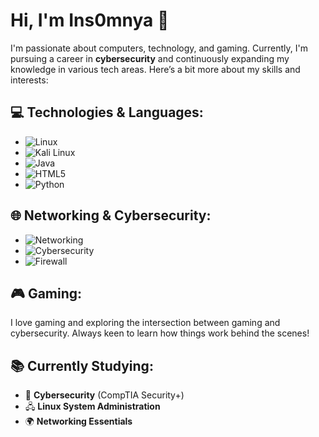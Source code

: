 # Hi, I'm Ins0mnya 👋

I'm passionate about computers, technology, and gaming. Currently, I'm pursuing a career in **cybersecurity** and continuously expanding my knowledge in various tech areas. Here’s a bit more about my skills and interests:

## 💻 Technologies & Languages:
- ![Linux](https://img.shields.io/badge/Linux-FCC624?style=for-the-badge&logo=linux&logoColor=black)
- ![Kali Linux](https://img.shields.io/badge/Kali_Linux-557C94?style=for-the-badge&logo=kali-linux&logoColor=white)
- ![Java](https://img.shields.io/badge/Java-007396?style=for-the-badge&logo=java&logoColor=white)
- ![HTML5](https://img.shields.io/badge/HTML5-E34F26?style=for-the-badge&logo=html5&logoColor=white)
- ![Python](https://img.shields.io/badge/Python-3776AB?style=for-the-badge&logo=python&logoColor=white)

## 🌐 Networking & Cybersecurity:
- ![Networking](https://img.shields.io/badge/Networking-0A66C2?style=for-the-badge&logo=cisco&logoColor=white)
- ![Cybersecurity](https://img.shields.io/badge/Cybersecurity-0073CF?style=for-the-badge&logo=security&logoColor=white)
- ![Firewall](https://img.shields.io/badge/Firewall-FF6F00?style=for-the-badge&logo=firefox&logoColor=white)

## 🎮 Gaming:
I love gaming and exploring the intersection between gaming and cybersecurity. Always keen to learn how things work behind the scenes!

## 📚 Currently Studying:
- 🔐 **Cybersecurity** (CompTIA Security+)
- 🖧 **Linux System Administration**
- 🌍 **Networking Essentials**

<!---
Ins0mnya/Ins0mnya is a ✨ special ✨ repository because its `README.md` (this file) appears on your GitHub profile.
You can click the Preview link to take a look at your changes.
--->
